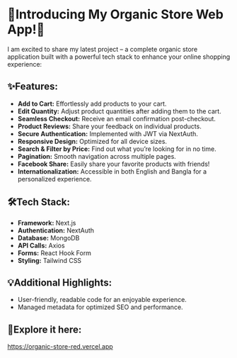 
# 🌿Introducing My Organic Store Web App!🌿

I am excited to share my latest project – a complete organic store application built with a powerful tech stack to enhance your online shopping experience:






## ✨Features:

- **Add to Cart:** Effortlessly add products to your cart.
- **Edit Quantity:** Adjust product quantities after adding them to the cart.
- **Seamless Checkout:** Receive an email confirmation post-checkout.
- **Product Reviews:** Share your feedback on individual products.
- **Secure Authentication:** Implemented with JWT via NextAuth.
- **Responsive Design:** Optimized for all device sizes.
- **Search & Filter by Price:** Find out what you’re looking for in no time.
- **Pagination:** Smooth navigation across multiple pages.
- **Facebook Share:** Easily share your favorite products with friends!
- **Internationalization:** Accessible in both English and Bangla for a personalized experience.




##  🛠️Tech Stack:

- **Framework:** Next.js
- **Authentication:** NextAuth
- **Database:** MongoDB
- **API Calls:** Axios
- **Forms:** React Hook Form
- **Styling:** Tailwind CSS

## 💡Additional Highlights:
- User-friendly, readable code for an enjoyable experience.
- Managed metadata for optimized SEO and performance.


## 🔗Explore it here:
https://organic-store-red.vercel.app

